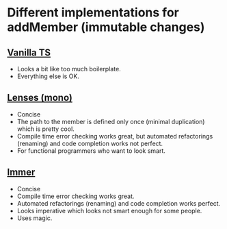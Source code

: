 # Different implementations for addMember (immutable changes)

## [Vanilla TS](./add-member-vanilla.ts)

* Looks a bit like too much boilerplate.
* Everything else is OK.

## [Lenses (mono)](./add-member-lenses.ts)

* Concise
* The path to the member is defined only once (minimal duplication) which is pretty cool.
* Compile time error checking works great, but automated refactorings (renaming) and code completion works not perfect. 
* For functional programmers who want to look smart.

## [Immer](./add-member-immer.ts)

* Concise
* Compile time error checking works great.
* Automated refactorings (renaming) and code completion works perfect.
* Looks imperative which looks not smart enough for some people.
* Uses magic.

